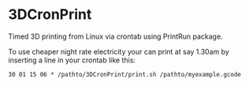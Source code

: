# 3DCronPrint
Timed 3D printing from Linux via crontab using PrintRun package.

To use cheaper night rate electricity your can print at say 1.30am 
by inserting a line in your crontab like this:

`30 01 15 06 * /pathto/3DCronPrint/print.sh /pathto/myexample.gcode`
